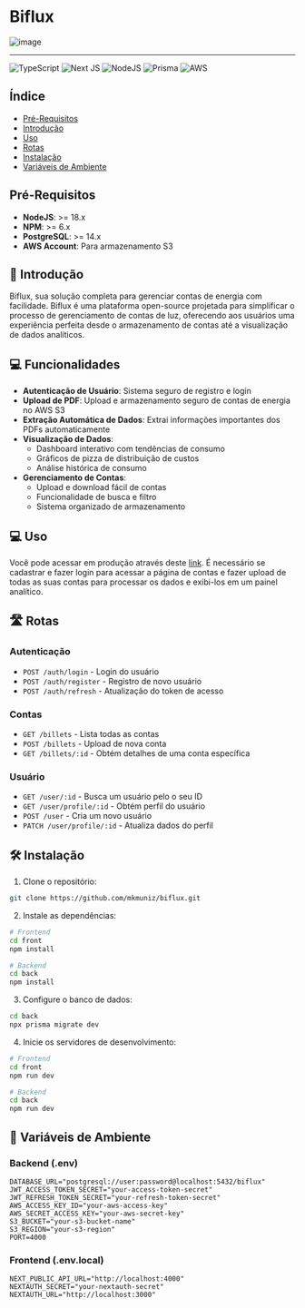 # Biflux

![image](https://github.com/user-attachments/assets/e23eacc8-b094-4c75-b1ed-75098d0af611)

---

![TypeScript](https://img.shields.io/badge/typescript-%23007ACC.svg?style=for-the-badge&logo=typescript&logoColor=white)
![Next JS](https://img.shields.io/badge/Next-black?style=for-the-badge&logo=next.js&logoColor=white)
![NodeJS](https://img.shields.io/badge/node.js-%3E=18.x-green?style=for-the-badge&logo=node.js&logoColor=white)
![Prisma](https://img.shields.io/badge/Prisma-3.x-3982CE?style=for-the-badge&logo=Prisma&logoColor=white)
![AWS](https://img.shields.io/badge/AWS-%23FF9900.svg?style=for-the-badge&logo=amazon-aws&logoColor=white)

## Índice
- [Pré-Requisitos](#Pre-requisites)
- [Introdução](#📜-Introduction)
- [Uso](#💻-Usage)
- [Rotas](#🛣️-Rotas)
- [Instalação](#🛠️-Instalação)
- [Variáveis de Ambiente](#🔐-Variáveis-de-Ambiente)

## Pré-Requisitos

- **NodeJS**: >= 18.x
- **NPM**: >= 6.x
- **PostgreSQL**: >= 14.x
- **AWS Account**: Para armazenamento S3

## 📜 Introdução

Biflux, sua solução completa para gerenciar contas de energia com facilidade. Biflux é uma plataforma open-source projetada para simplificar o processo de gerenciamento de contas de luz, oferecendo aos usuários uma experiência perfeita desde o armazenamento de contas até a visualização de dados analíticos.

## 💻 Funcionalidades

- **Autenticação de Usuário**: Sistema seguro de registro e login
- **Upload de PDF**: Upload e armazenamento seguro de contas de energia no AWS S3
- **Extração Automática de Dados**: Extrai informações importantes dos PDFs automaticamente
- **Visualização de Dados**: 
  - Dashboard interativo com tendências de consumo
  - Gráficos de pizza de distribuição de custos
  - Análise histórica de consumo
- **Gerenciamento de Contas**: 
  - Upload e download fácil de contas
  - Funcionalidade de busca e filtro
  - Sistema organizado de armazenamento

## 💻 Uso

Você pode acessar em produção através deste [link](https://biflux.vercel.app/). É necessário se cadastrar e fazer login para acessar a página de contas e fazer upload de todas as suas contas para processar os dados e exibi-los em um painel analítico.

## 🛣️ Rotas

### Autenticação
- `POST /auth/login` - Login do usuário
- `POST /auth/register` - Registro de novo usuário
- `POST /auth/refresh` - Atualização do token de acesso

### Contas
- `GET /billets` - Lista todas as contas
- `POST /billets` - Upload de nova conta
- `GET /billets/:id` - Obtém detalhes de uma conta específica

### Usuário
- `GET /user/:id` - Busca um usuário pelo o seu ID
- `GET /user/profile/:id` - Obtém perfil do usuário
- `POST /user` - Cria um novo usuário
- `PATCH /user/profile/:id` - Atualiza dados do perfil

## 🛠️ Instalação

1. Clone o repositório:
```bash
git clone https://github.com/mkmuniz/biflux.git
```

2. Instale as dependências:
```bash
# Frontend
cd front
npm install

# Backend
cd back
npm install
```

3. Configure o banco de dados:
```bash
cd back
npx prisma migrate dev
```

4. Inicie os servidores de desenvolvimento:
```bash
# Frontend
cd front
npm run dev

# Backend
cd back
npm run dev
```

## 🔐 Variáveis de Ambiente

### Backend (.env)
```env
DATABASE_URL="postgresql://user:password@localhost:5432/biflux"
JWT_ACCESS_TOKEN_SECRET="your-access-token-secret"
JWT_REFRESH_TOKEN_SECRET="your-refresh-token-secret"
AWS_ACCESS_KEY_ID="your-aws-access-key"
AWS_SECRET_ACCESS_KEY="your-aws-secret-key"
S3_BUCKET="your-s3-bucket-name"
S3_REGION="your-s3-region"
PORT=4000
```

### Frontend (.env.local)
```env
NEXT_PUBLIC_API_URL="http://localhost:4000"
NEXTAUTH_SECRET="your-nextauth-secret"
NEXTAUTH_URL="http://localhost:3000"
```
